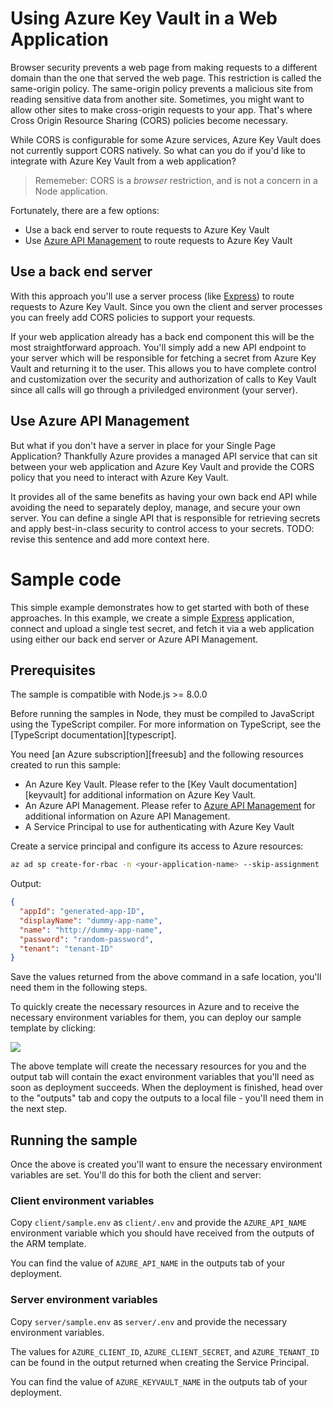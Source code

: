 # Using Azure Key Vault in a Web Application

Browser security prevents a web page from making requests to a different domain than the one that served the web page. This restriction is called the same-origin policy. The same-origin policy prevents a malicious site from reading sensitive data from another site. Sometimes, you might want to allow other sites to make cross-origin requests to your app. That's where Cross Origin Resource Sharing (CORS) policies become necessary.

While CORS is configurable for some Azure services, Azure Key Vault does not currently support CORS natively. So what can you do if you'd like to integrate with Azure Key Vault from a web application?

> Rememeber: CORS is a _browser_ restriction, and is not a concern in a Node application.

Fortunately, there are a few options:

- Use a back end server to route requests to Azure Key Vault
- Use [Azure API Management][azureapimanagement] to route requests to Azure Key Vault

## Use a back end server

With this approach you'll use a server process (like [Express][express]) to route requests to Azure Key Vault. Since you own the client and server processes you can freely add CORS policies to support your requests.

If your web application already has a back end component this will be the most straightforward approach. You'll simply add a new API endpoint to your server which will be responsible for fetching a secret from Azure Key Vault and returning it to the user. This allows you to have complete control and customization over the security and authorization of calls to Key Vault since all calls will go through a priviledged environment (your server).

## Use Azure API Management

But what if you don't have a server in place for your Single Page Application? Thankfully Azure provides a managed API service that can sit between your web application and Azure Key Vault and provide the CORS policy that you need to interact with Azure Key Vault.

It provides all of the same benefits as having your own back end API while avoiding the need to separately deploy, manage, and secure your own server. You can define a single API that is responsible for retrieving secrets and apply best-in-class security to control access to your secrets. TODO: revise this sentence and add more context here.

# Sample code

This simple example demonstrates how to get started with both of these approaches. In this example, we create a simple [Express][express] application, connect and upload a single test secret, and fetch it via a web application using either our back end server or Azure API Management.

## Prerequisites

The sample is compatible with Node.js >= 8.0.0

Before running the samples in Node, they must be compiled to JavaScript using the TypeScript compiler. For more information on TypeScript, see the [TypeScript documentation][typescript].

You need [an Azure subscription][freesub] and the following resources created to run this sample:

- An Azure Key Vault. Please refer to the [Key Vault documentation][keyvault] for additional information on Azure Key Vault.
- An Azure API Management. Please refer to [Azure API Management][azureapimanagement] for additional information on Azure API Management.
- A Service Principal to use for authenticating with Azure Key Vault

Create a service principal and configure its access to Azure resources:

```Bash
az ad sp create-for-rbac -n <your-application-name> --skip-assignment
```

Output:

```json
{
  "appId": "generated-app-ID",
  "displayName": "dummy-app-name",
  "name": "http://dummy-app-name",
  "password": "random-password",
  "tenant": "tenant-ID"
}
```

Save the values returned from the above command in a safe location, you'll need them in the following steps.

To quickly create the necessary resources in Azure and to receive the necessary environment variables for them, you can deploy our sample template by clicking:

[![](http://azuredeploy.net/deploybutton.png)](https://portal.azure.com/#create/Microsoft.Template/uri/https%3A%2F%2Fraw.githubusercontent.com%2FAzure%2Fazure-sdk-for-js%2Fmaster%2Fsamples%2Fcors%2Farm-template.json)

The above template will create the necessary resources for you and the output tab will contain the exact environment variables that you'll need as soon as deployment succeeds. When the deployment is finished, head over to the "outputs" tab and copy the outputs to a local file - you'll need them in the next step.

## Running the sample

Once the above is created you'll want to ensure the necessary environment variables are set. You'll do this for both the client and server:

### Client environment variables

Copy `client/sample.env` as `client/.env` and provide the `AZURE_API_NAME` environment variable which you should have received from the outputs of the ARM template.

You can find the value of `AZURE_API_NAME` in the outputs tab of your deployment.

### Server environment variables

Copy `server/sample.env` as `server/.env` and provide the necessary environment variables.

The values for `AZURE_CLIENT_ID`, `AZURE_CLIENT_SECRET`, and `AZURE_TENANT_ID` can be found in the output returned when creating the Service Principal.

You can find the value of `AZURE_KEYVAULT_NAME` in the outputs tab of your deployment.

[azureapimanagement]: https://aka.ms
[express]: https://aka.ms
[sample]: https://aka.ms
